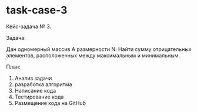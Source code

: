 # task-сase-3
Кейс-задача № 3.

Задача:

Дан одномерный массив А размерности N. Найти сумму отрицательных элементов, расположенных между максимальным и минимальным.

План:
1. Анализ задачи
2. разработка алгоритма
3. Написание кода
4. Тестирование кода
5. Размещение кода на GitHub
